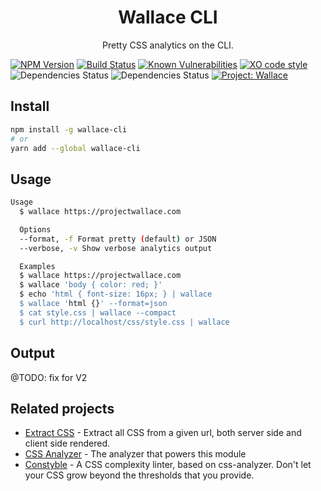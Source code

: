 <div align="center">
  <h1>Wallace CLI</h1>
  <p>Pretty CSS analytics on the CLI.</p>
</div>

[![NPM Version](https://img.shields.io/npm/v/wallace-cli.svg)](https://www.npmjs.com/package/wallace-cli)
[![Build Status](https://travis-ci.com/bartveneman/wallace-cli.svg?branch=master)](https://travis-ci.com/bartveneman/wallace-cli)
[![Known Vulnerabilities](https://snyk.io/test/github/bartveneman/wallace-cli/badge.svg?targetFile=package.json)](https://snyk.io/test/github/bartveneman/wallace-cli?targetFile=package.json)
[![XO code style](https://img.shields.io/badge/code_style-XO-5ed9c7.svg)](https://github.com/sindresorhus/xo)
![Dependencies Status](https://img.shields.io/david/bartveneman/wallace-cli.svg)
![Dependencies Status](https://img.shields.io/david/dev/bartveneman/wallace-cli.svg)
[![Project: Wallace](https://img.shields.io/badge/Project-Wallace-29c87d.svg)](https://www.projectwallace.com/oss)

## Install

```sh
npm install -g wallace-cli
# or
yarn add --global wallace-cli
```

## Usage

```sh
Usage
  $ wallace https://projectwallace.com

  Options
  --format, -f Format pretty (default) or JSON
  --verbose, -v Show verbose analytics output

  Examples
  $ wallace https://projectwallace.com
  $ wallace 'body { color: red; }'
  $ echo 'html { font-size: 16px; } | wallace
  $ wallace 'html {}' --format=json
  $ cat style.css | wallace --compact
  $ curl http://localhost/css/style.css | wallace
```

## Output

@TODO: fix for V2

## Related projects

- [Extract CSS](https://github.com/bartveneman/extract-css) - Extract all CSS
  from a given url, both server side and client side rendered.
- [CSS Analyzer](https://github.com/projectwallace/css-analyzer) - The analyzer
  that powers this module
- [Constyble](https://github.com/bartveneman/constyble) - A CSS complexity
  linter, based on css-analyzer. Don't let your CSS grow beyond the thresholds
  that you provide.
